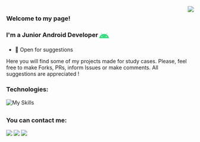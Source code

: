 <img src="https://user-images.githubusercontent.com/48939805/190914687-7636f0eb-3105-41c8-b133-1fe6488c50b5.png" height="300px" align="right" > 

### Welcome to my page! 
### I'm a Junior Android Developer <img align="center" alt="Android" width="26px" src="https://raw.githubusercontent.com/github/explore/80688e429a7d4ef2fca1e82350fe8e3517d3494d/topics/android/android.png"/> 
-  💼 Open for suggestions

Here you will find some of my projects made for study cases. Please, feel free to make Forks, PRs, inform Issues or make comments. All suggestions are appreciated !

### Technologies:
![My Skills](https://skillicons.dev/icons?i=java,kotlin,idea,androidstudio,gradle,git,github,firebase&theme=light)
 ##
 ### You can contact me:
  <a href = "https://t.me/aliakseikln"><img src="https://img.shields.io/badge/Telegram-2CA5E0?style=for-the-badge&logo=telegram&logoColor=white" target="_blank"></a>
  <a href = "mailto:aliakseikln@gmail.com"><img src="https://img.shields.io/badge/-Gmail-%23333?style=for-the-badge&logo=gmail&logoColor=red" target="_blank"></a>
  <a href= "https://www.linkedin.com/in/aliakseikln/" target="_blank"><img src="https://img.shields.io/badge/-LinkedIn-%230077B5?style=for-the-badge&logo=linkedin&logoColor=white" target="_blank"></a>
